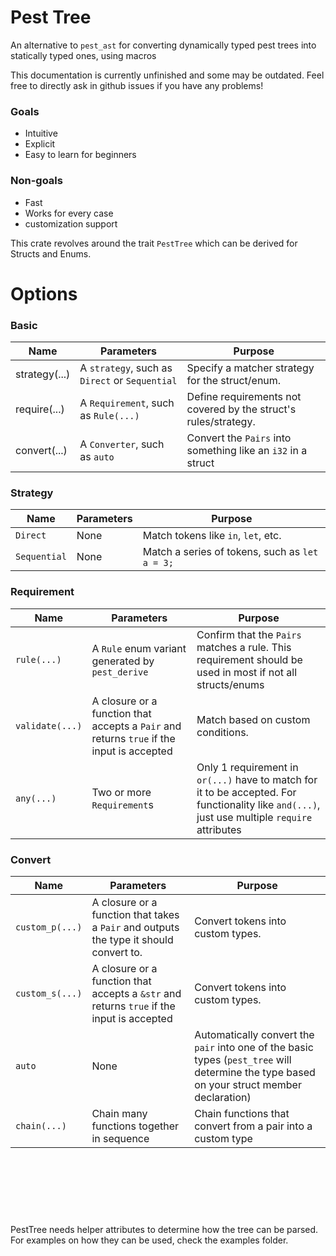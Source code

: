# Pest Tree
An alternative to `pest_ast` for converting dynamically typed pest trees into statically typed ones, using macros

This documentation is currently unfinished and some may be outdated. Feel free to directly ask in github issues if you
have any problems!
### Goals
-   Intuitive
-   Explicit
-   Easy to learn for beginners
### Non-goals
-   Fast
-   Works for every case
-   customization support

This crate revolves around the trait `PestTree` which can be derived for Structs and Enums.

# Options
### Basic
| Name          | Parameters                                     | Purpose                                                          |
|---------------|------------------------------------------------|------------------------------------------------------------------|
| strategy(...) | A `strategy`, such as `Direct` or `Sequential` | Specify a matcher strategy for the struct/enum.                  |
| require(...)  | A `Requirement`, such as `Rule(...)`           | Define requirements not covered by the struct's rules/strategy.  |
| convert(...)  | A `Converter`, such as `auto`                  | Convert the `Pairs` into something like an `i32` in a struct     |
### Strategy
| Name         | Parameters                        | Purpose                                                          |
|--------------|-----------------------------------|------------------------------------------------------------------|
| `Direct`     | None                              | Match tokens like `in`, `let`, etc.                              |
| `Sequential` | None                              | Match a series of tokens, such as `let a = 3;`                   |
### Requirement
| Name          | Parameters                                                                                 | Purpose                                                                                                                                        |
|---------------|--------------------------------------------------------------------------------------------|------------------------------------------------------------------------------------------------------------------------------------------------|
| `rule(...)`     | A `Rule` enum variant generated by `pest_derive`                                           | Confirm that the `Pairs` matches a rule. This requirement should be used in most if not all structs/enums                                      |
| `validate(...)` | A closure or a function that accepts a `Pair` and returns `true` if the input is accepted | Match based on custom conditions.                                                                                                              |
| `any(...)`       | Two or more `Requirement`s                                                                 | Only 1 requirement in `or(...)` have to match for it to be accepted. For functionality like `and(...)`, just use multiple `require` attributes |
### Convert
| Name          | Parameters                                                                                | Purpose                                                                                                                                    |
|---------------|-------------------------------------------------------------------------------------------|--------------------------------------------------------------------------------------------------------------------------------------------|
| `custom_p(...)` | A closure or a function that takes a `Pair` and outputs the type it should convert to.    | Convert tokens into custom types.                                                                                                          |
| `custom_s(...)` | A closure or a function that accepts a `&str` and returns `true` if the input is accepted | Convert tokens into custom types.                                                                                                          |
| `auto`          | None                                                                                      | Automatically convert the `pair` into one of the basic types (`pest_tree` will determine the type based on your struct member declaration) |
| `chain(...)`    | Chain many functions together in sequence                                                 | Chain functions that convert from a pair into a custom type                                                                                 |

<br><br><br>
---

PestTree needs helper attributes to determine how the tree can be parsed. For examples on how they can be used, check
the examples folder.